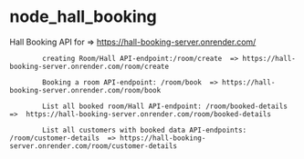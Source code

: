 # node_hall_booking

Hall Booking API for => https://hall-booking-server.onrender.com/
 
            creating Room/Hall API-endpoint:/room/create  => https://hall-booking-server.onrender.com/room/create  
                 
            Booking a room API-endpoint: /room/book  => https://hall-booking-server.onrender.com/room/book
                 
            List all booked room/Hall API-endpoint: /room/booked-details   =>  https://hall-booking-server.onrender.com/room/booked-details
                 
            List all customers with booked data API-endpoints: /room/customer-details  => https://hall-booking-server.onrender.com/room/customer-details
                 
